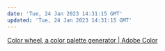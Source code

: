 ```yaml
---
date: 'Tue, 24 Jan 2023 14:31:15 GMT'
updated: 'Tue, 24 Jan 2023 14:31:15 GMT'
---
```


[Color wheel, a color palette generator | Adobe Color](https://color.adobe.com/create/color-wheel)
